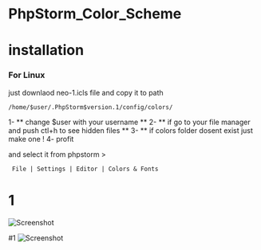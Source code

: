 # PhpStorm_Color_Scheme
# installation


### For Linux

just downlaod neo-1.icls file and copy it to path 


```
/home/$user/.PhpStorm$version.1/config/colors/

```

1- ** change $user with your username **
2- ** if go to your file manager and push ctl+h to see hidden files **
3- ** if colors folder dosent exist just make one !
4- profit


and select it from phpstorm >

```
 File | Settings | Editor | Colors & Fonts
```

# 1
![Screenshot](http://uupload.ir/files/qyza_neo1.png)

#1
![Screenshot](http://uupload.ir/files/cczy_neo2.png)
